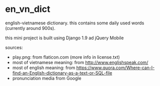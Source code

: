 # en_vn_dict
english-vietnamese dictionary.
this contains some daily used words (currently around 900s).

this mini project is built using Django 1.9 ad jQuery Mobile

sources:
 - play.png: from flaticon.com (more info in license.txt)
 - most of vietnamese meaning: from http://www.englishspeak.com/
 - most of english meaning: from https://www.quora.com/Where-can-I-find-an-English-dictionary-as-a-text-or-SQL-file
 - pronunciation media from Google
 